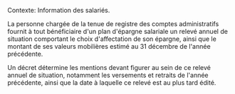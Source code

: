 Contexte: Information des salariés.

La personne chargée de la tenue de registre des comptes administratifs fournit à tout bénéficiaire d'un plan d'épargne salariale un relevé annuel de situation comportant le choix d'affectation de son épargne, ainsi que le montant de ses valeurs mobilières estimé au 31 décembre de l'année précédente.

Un décret détermine les mentions devant figurer au sein de ce relevé annuel de situation, notamment les versements et retraits de l'année précédente, ainsi que la date à laquelle ce relevé est au plus tard édité.